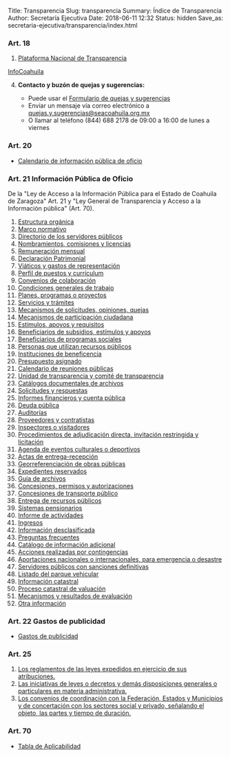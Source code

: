 Title: Transparencia
Slug: transparencia
Summary: Índice de Transparencia
Author: Secretaría Ejecutiva
Date: 2018-06-11 12:32
Status: hidden
Save_as: secretaria-ejecutiva/transparencia/index.html


### Art. 18

1. [Plataforma Nacional de Transparencia](https://www.plataformadetransparencia.org.mx/)

[InfoCoahuila](http://189.254.130.35/infocoahuila/)

4. **Contacto y buzón de quejas y sugerencias:**

    * Puede usar el [Formulario de quejas y sugerencias](https://goo.gl/forms/v9fUknvCjxNUqNzA2)
    * Enviar un mensaje vía correo electrónico a [quejas.y.sugerencias@seacoahuila.org.mx](mailto:quejas.y.sugerencias@seacoahuila.org.mx)
    * O llamar al teléfono (844) 688 2178 de 09:00 a 16:00 de lunes a viernes

### Art. 20

* [Calendario de información pública de oficio]({filename}/secretaria-ejecutiva/transparencia/art-20-calendario-de-ipo.md)

### Art. 21 Información Pública de Oficio

De la "Ley de Acceso a la Información Pública para el Estado de
Coahuila de Zaragoza" Art. 21 y "Ley General de Transparencia y Acceso
a la Información pública" (Art. 70).

1. [Estructura orgánica]({filename}/secretaria-ejecutiva/transparencia/art-21-01-estructura-organica.md)
2. [Marco normativo]({filename}/secretaria-ejecutiva/transparencia/art-21-02-marco-normativo.md)
3. [Directorio de los servidores públicos]({filename}/secretaria-ejecutiva/transparencia/art-21-03-directorio.md)
4. [Nombramientos, comisiones y licencias]({filename}/secretaria-ejecutiva/transparencia/art-21-04-nombramientos-comisiones-y-licencias.md)
5. [Remuneración mensual]({filename}/secretaria-ejecutiva/transparencia/art-21-05-remuneracion-mensual.md)
6. [Declaración Patrimonial]({filename}/secretaria-ejecutiva/transparencia/art-21-06-declaracion-patrimonial.html)
7. [Viáticos y gastos de representación]({filename}/secretaria-ejecutiva/transparencia/art-21-07-viaticos-y-gastos-de-representacion.md)
8. [Perfil de puestos y currículum]({filename}/secretaria-ejecutiva/transparencia/art-21-08-perfil-de-puestos-y-curriculum.md)
9. [Convenios de colaboración]({filename}/secretaria-ejecutiva/transparencia/art-21-09-convenios-de-colaboracion.md)
10. [Condiciones generales de trabajo]({filename}/secretaria-ejecutiva/transparencia/art-21-10-condiciones-generales-de-trabajo.md)
11. [Planes, programas o proyectos]({filename}/secretaria-ejecutiva/transparencia/art-21-11-planes-programas-o-proyectos.md)
12. [Servicios y trámites]({filename}/secretaria-ejecutiva/transparencia/art-21-12-servicios-y-tramites.md)
13. [Mecanismos de solicitudes, opiniones, quejas]({filename}/secretaria-ejecutiva/transparencia/art-21-13-mecanismos-de-solicitudes-opiniones-quejas.md)
14. [Mecanismos de participación ciudadana]({filename}/secretaria-ejecutiva/transparencia/art-21-14-mecanismos-de-participacion-ciudadana.md)
15. [Estímulos, apoyos y requisitos]({filename}/secretaria-ejecutiva/transparencia/art-21-15-estimulos-apoyos-y-subsidios.md)
16. [Beneficiarios de subsidios, estímulos y apoyos]({filename}/secretaria-ejecutiva/transparencia/art-21-16-beneficiarios-de-subsidios-estimulos-y-apoyos.md)
17. [Beneficiarios de programas sociales]({filename}/secretaria-ejecutiva/transparencia/art-21-17-beneficiarios-de-programas-sociales.md)
18. [Personas que utilizan recursos públicos]({filename}/secretaria-ejecutiva/transparencia/art-21-18-personas-que-utilizan-recursos-publicos.md)
19. [Instituciones de beneficencia]({filename}/secretaria-ejecutiva/transparencia/art-21-19-instituciones-de-beneficencia.md)
20. [Presupuesto asignado]({filename}/secretaria-ejecutiva/transparencia/art-21-20-presupuesto-asignado.md)
21. [Calendario de reuniones públicas]({filename}/secretaria-ejecutiva/transparencia/art-21-21-calendario-de-reuniones-publicas.md)
22. [Unidad de transparencia y comité de transparencia]({filename}/secretaria-ejecutiva/transparencia/art-21-22-unidad-de-transparencia-y-comite-de-transparencia.md)
23. [Catálogos documentales de archivos]({filename}/secretaria-ejecutiva/transparencia/art-21-23-catalogos-documentales-de-archivos.md)
24. [Solicitudes y respuestas]({filename}/secretaria-ejecutiva/transparencia/art-21-24-solicitudes-y-respuestas.html)
25. [Informes financieros y cuenta pública]({filename}/secretaria-ejecutiva/transparencia/art-21-25-informes-financieros-y-cuenta-publica.md)
26. [Deuda pública]({filename}/secretaria-ejecutiva/transparencia/art-21-26-deuda-publica.md)
27. [Auditorías]({filename}/secretaria-ejecutiva/transparencia/art-21-27-auditorias.md)
28. [Proveedores y contratistas]({filename}/secretaria-ejecutiva/transparencia/art-21-28-proveedores-y-contratistas.md)
29. [Inspectores o visitadores]({filename}/secretaria-ejecutiva/transparencia/art-21-29-inspectores-o-visitadores.md)
30. [Procedimientos de adjudicación directa, invitación restringida y licitación]({filename}/secretaria-ejecutiva/transparencia/art-21-30-procedimientos-de-adjudicacion-directa-invitacion-restringida-y-licitacion.md)
31. [Agenda de eventos culturales o deportivos]({filename}/secretaria-ejecutiva/transparencia/art-21-31-agenda-de-eventos-culturales-o-deportivos.md)
32. [Actas de entrega-recepción]({filename}/secretaria-ejecutiva/transparencia/art-21-32-actas-de-entrega-recepcion.md)
33. [Georreferenciación de obras públicas]({filename}/secretaria-ejecutiva/transparencia/art-21-33-georeferenciacion-de-obras-publicas.md)
34. [Expedientes reservados]({filename}/secretaria-ejecutiva/transparencia/art-21-34-expedientes-reservados.md)
35. [Guía de archivos]({filename}/secretaria-ejecutiva/transparencia/art-21-35-guia-de-archivos.md)
36. [Concesiones, permisos y autorizaciones]({filename}/secretaria-ejecutiva/transparencia/art-21-36-concesiones-permisos-y-autorizaciones.md)
37. [Concesiones de transporte público]({filename}/secretaria-ejecutiva/transparencia/art-21-37-concesiones-de-transporte-publico.md)
38. [Entrega de recursos públicos]({filename}/secretaria-ejecutiva/transparencia/art-21-38-entrega-de-recursos-publicos.md)
39. [Sistemas pensionarios]({filename}/secretaria-ejecutiva/transparencia/art-21-39-sistemas-pensionarios.md)
40. [Informe de actividades]({filename}/secretaria-ejecutiva/transparencia/art-21-40-informe-de-actividades.md)
41. [Ingresos]({filename}/secretaria-ejecutiva/transparencia/art-21-41-ingresos.md)
42. [Información desclasificada]({filename}/secretaria-ejecutiva/transparencia/art-21-42-informacion-desclasificada.md)
43. [Preguntas frecuentes]({filename}/secretaria-ejecutiva/transparencia/art-21-43-preguntas-frecuentes.md)
44. [Catálogo de información adicional]({filename}/secretaria-ejecutiva/transparencia/art-21-44-catalogo-de-informacion-adicional.md)
45. [Acciones realizadas por contingencias]({filename}/secretaria-ejecutiva/transparencia/art-21-45-acciones-realizadas-por-contingencias.md)
46. [Aportaciones nacionales o internacionales, para emergencia o desastre]({filename}/secretaria-ejecutiva/transparencia/art-21-46-aportaciones-nacionales-o-internacionales-para-emergencia-o-desastre.md)
47. [Servidores públicos con sanciones definitivas]({filename}/secretaria-ejecutiva/transparencia/art-21-47-servidores-publicos-con-sanciones-definitivas.md)
48. [Listado del parque vehicular]({filename}/secretaria-ejecutiva/transparencia/art-21-48-listado-del-parque-vehicular.md)
49. [Información catastral]({filename}/secretaria-ejecutiva/transparencia/art-21-49-informacion-catastral.md)
50. [Proceso catastral de valuación]({filename}/secretaria-ejecutiva/transparencia/art-21-50-proceso-catastral-de-valuacion.md)
51. [Mecanismos y resultados de evaluación]({filename}/secretaria-ejecutiva/transparencia/art-21-51-mecanismos-y-resultados-de-evaluacion.md)
52. [Otra información]({filename}/secretaria-ejecutiva/transparencia/art-21-52-otra-informacion.md)

### Art. 22 Gastos de publicidad

* [Gastos de publicidad]({filename}/secretaria-ejecutiva/transparencia/art-22.md)

### Art. 25

1. [Los reglamentos de las leyes expedidos en ejercicio de sus atribuciones.]({filename}/secretaria-ejecutiva/transparencia/art-25-01-reglamentos-de-las-leyes.md)
2. [Las iniciativas de leyes o decretos y demás disposiciones generales o particulares en materia administrativa.]({filename}/secretaria-ejecutiva/transparencia/art-25-02-iniciativas-leyes-o-decretos.md)
3. [Los convenios de coordinación con la Federación, Estados y Municipios y de concertación con los sectores social y privado, señalando el objeto, las partes y tiempo de duración.]({filename}/secretaria-ejecutiva/transparencia/art-25-03-convenios-coordinacion-concertacion.md)

### Art. 70

* [Tabla de Aplicabilidad]({filename}/secretaria-ejecutiva/transparencia/art-70.md)
